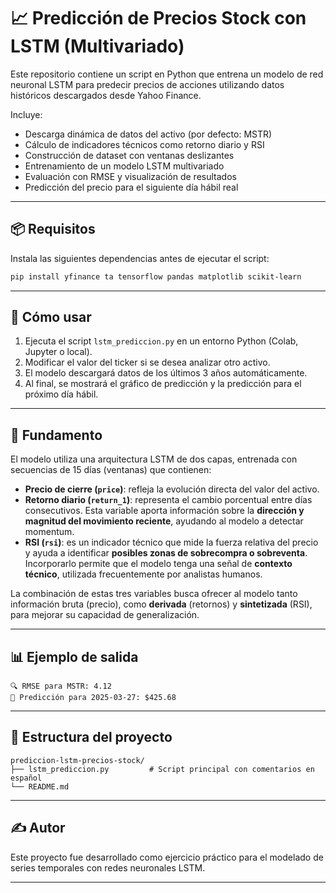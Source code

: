 # 📈 Predicción de Precios Stock con LSTM (Multivariado)

Este repositorio contiene un script en Python que entrena un modelo de red neuronal LSTM para predecir precios de acciones utilizando datos históricos descargados desde Yahoo Finance.

Incluye:

- Descarga dinámica de datos del activo (por defecto: MSTR)
- Cálculo de indicadores técnicos como retorno diario y RSI
- Construcción de dataset con ventanas deslizantes
- Entrenamiento de un modelo LSTM multivariado
- Evaluación con RMSE y visualización de resultados
- Predicción del precio para el siguiente día hábil real

---

## 📦 Requisitos

Instala las siguientes dependencias antes de ejecutar el script:

```bash
pip install yfinance ta tensorflow pandas matplotlib scikit-learn
```

---

## 🚀 Cómo usar

1. Ejecuta el script `lstm_prediccion.py` en un entorno Python (Colab, Jupyter o local).
2. Modificar el valor del ticker si se desea analizar otro activo.
3. El modelo descargará datos de los últimos 3 años automáticamente.
4. Al final, se mostrará el gráfico de predicción y la predicción para el próximo día hábil.

---

## 🧠 Fundamento

El modelo utiliza una arquitectura LSTM de dos capas, entrenada con secuencias de 15 días (ventanas) que contienen:

- **Precio de cierre (`price`)**: refleja la evolución directa del valor del activo.
- **Retorno diario (`return_1`)**: representa el cambio porcentual entre días consecutivos. Esta variable aporta información sobre la **dirección y magnitud del movimiento reciente**, ayudando al modelo a detectar momentum.
- **RSI (`rsi`)**: es un indicador técnico que mide la fuerza relativa del precio y ayuda a identificar **posibles zonas de sobrecompra o sobreventa**. Incorporarlo permite que el modelo tenga una señal de **contexto técnico**, utilizada frecuentemente por analistas humanos.

La combinación de estas tres variables busca ofrecer al modelo tanto información bruta (precio), como **derivada** (retornos) y **sintetizada** (RSI), para mejorar su capacidad de generalización.

---

## 📊 Ejemplo de salida

```text
🔍 RMSE para MSTR: 4.12
📅 Predicción para 2025-03-27: $425.68
```

---

## 📁 Estructura del proyecto

```
prediccion-lstm-precios-stock/
├── lstm_prediccion.py         # Script principal con comentarios en español
└── README.md
```

---

## ✍️ Autor

Este proyecto fue desarrollado como ejercicio práctico para el modelado de series temporales con redes neuronales LSTM.

---
